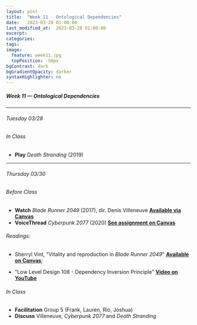 ```yaml
---
layout: post
title:  "Week 11 - Ontological Dependencies"
date:   2023-03-28 01:00:00
last_modified_at:  2023-03-28 01:00:00
excerpt: 
categories: 
tags: 
image:
  feature: week11.jpg
  topPosition: -50px
bgContrast: dark
bgGradientOpacity: darker
syntaxHighlighter: no
---
```

##### **Week 11 — Ontological Dependencies**

---

###### Tuesday 03/28

###### *In Class*
- **Play** *Death Stranding* (2019) 

---

###### Thursday 03/30

###### *Before Class*
- **Watch** *Blade Runner 2049* (2017), dir. Denis Villeneuve [**Available via Canvas**](https://uncch.instructure.com/courses/17305/discussion_topics/153513)
- **VoiceThread** *Cyberpunk 2077* (2020) [**See assignment on Canvas**](https://uncch.instructure.com/courses/17305/assignments/193559)

###### Readings:

- Sherryl Vint, "Vitality and reproduction in *Blade Runner 2049*" [**Available on Canvas**](https://uncch.instructure.com/courses/17305/files/folder/Readings?preview=3127839);

- "Low Level Design 108 - Dependency Inversion Principle" [**Video on YouTube**](https://www.youtube.com/watch?v=_CQuOfIqaGE)

###### *In Class*
- **Facilitation** Group 5 (Frank, Lauren, Rio, Joshua)
- **Discuss** Villeneuve, *Cyberpunk 2077* and *Death Stranding*
